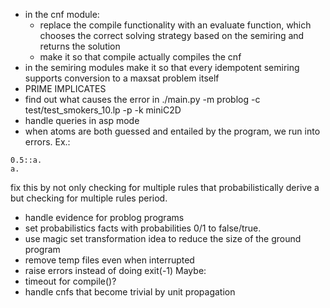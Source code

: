 - in the cnf module:
    * replace the compile functionality with an evaluate function, which chooses the correct solving strategy based on the semiring and returns the solution
    * make it so that compile actually compiles the cnf
- in the semiring modules make it so that every idempotent semiring supports conversion to a maxsat problem itself
- PRIME IMPLICATES
- find out what causes the error in ./main.py -m problog -c test/test_smokers_10.lp -p -k miniC2D
- handle queries in asp mode
- when atoms are both guessed and entailed by the program, we run into errors. Ex.:
```
0.5::a.
a.
```
fix this by not only checking for multiple rules that probabilistically derive a but checking for multiple rules period.
- handle evidence for problog programs
- set probabilistics facts with probabilities 0/1 to false/true.
- use magic set transformation idea to reduce the size of the ground program
- remove temp files even when interrupted
- raise errors instead of doing exit(-1)
Maybe:
- timeout for compile()?
- handle cnfs that become trivial by unit propagation
